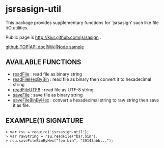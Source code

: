 jsrsasign-util
=========

This package provides supplementary functions for 'jsrsasign' such like file I/O utilities.

Public page is http://kjur.github.com/jsrsasign .

[github TOP](http://kjur.github.io/jsrsasign/)|[API doc](http://kjur.github.io/jsrsasign/api/)|[Wiki](https://github.com/kjur/jsrsasign/wiki)|[Node sample](https://github.com/kjur/jsrsasign/tree/master/sample_node)

AVAILABLE FUNCTIONS
-----------------------------

- [readFile](http://kjur.github.io/jsrsasign/api/symbols/global__.html#readFile) : read file as binary string
- [readFileHexByBin](http://kjur.github.io/jsrsasign/api/symbols/global__.html#readFileHexByBin) : read file as binary then convert it to hexadecimal string
- [readFileUTF8](http://kjur.github.io/jsrsasign/api/symbols/global__.html#readFileUTF8) : read file as UTF-8 string
- [saveFile](http://kjur.github.io/jsrsasign/api/symbols/global__.html#saveFile) : save file as binary string
- [saveFileBinByHex](http://kjur.github.io/jsrsasign/api/symbols/global__.html#saveFileBinByHex) : convert a hexadecimal string to raw string then save it as file.

EXAMPLE(1) SIGNATURE
--------------------

    > var rsu = require('jsrsasign-util');
    > var rawString = rsu.readFile("bar.bin");
    > rsu.saveFileBinByHex("foo.bin", "30143abb...");


